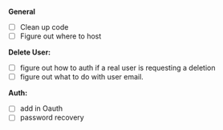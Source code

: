 **General**

* [ ] Clean up code
* [ ] Figure out where to host

**Delete User:**

* [ ] figure out how to auth if a real user is requesting a deletion
* [ ] figure out what to do with user email.

**Auth:**

* [ ] add in Oauth
* [ ] password recovery
